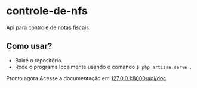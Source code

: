 # controle-de-nfs
Api para controle de notas fiscais.
## Como usar?
* Baixe o repositório.
* Rode o programa localmente usando o comando ```$ php artisan serve ```.

Pronto agora Acesse a documentação em [127.0.0.1:8000/api/doc](http://127.0.0.1:8000/api/doc).

